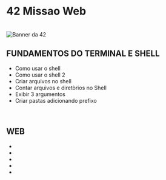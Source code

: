 <h1> 42 Missao Web</h1>
<br>
<img src="https://github.com/RenWro/42Missao/assets/134458911/1da03b65-3c09-4ffb-be9c-2bc9cd8eb024" alt="Banner da 42">
<br>
<h2> FUNDAMENTOS DO TERMINAL E SHELL </h2>
<ul>
  <li>Como usar o shell</li>
  <li>Como usar o shell 2 </li>
  <li>Criar arquivos no shell</li>
  <li>Contar arquivos e diretòrios no Shell</li>
  <li>Exibir 3 argumentos</li>
  <li>Criar pastas adicionando prefixo</li>
</ul>
<br>
<h2> WEB </h2>
<ul>
  <li></li>
  <li></li>
  <li></li>
  <li></li>
  <li></li>
</ul>
